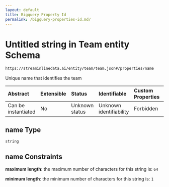 ```yaml
---
layout: default
title: Bigquery Property Id
permalink: /bigquery-properties-id.md/
---
```

# Untitled string in Team entity Schema

```txt
https://streaminlinedata.ai/entity/team/team.json#/properties/name
```

Unique name that identifies the team

| Abstract            | Extensible | Status         | Identifiable            | Custom Properties | Additional Properties | Access Restrictions | Defined In                                                  |
| :------------------ | :--------- | :------------- | :---------------------- | :---------------- | :-------------------- | :------------------ | :---------------------------------------------------------- |
| Can be instantiated | No         | Unknown status | Unknown identifiability | Forbidden         | Allowed               | none                | [team.json*](team.md "open original schema") |

## name Type

`string`

## name Constraints

**maximum length**: the maximum number of characters for this string is: `64`

**minimum length**: the minimum number of characters for this string is: `1`
